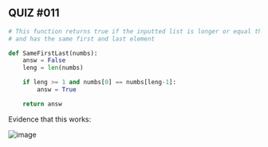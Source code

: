 ## QUIZ #011

```.py
# This function returns true if the inputted list is longer or equal than 1 
# and has the same first and last element

def SameFirstLast(numbs):
    answ = False
    leng = len(numbs)

    if leng >= 1 and numbs[0] == numbs[leng-1]:
        answ = True

    return answ
``` 

Evidence that this works:


![image](https://user-images.githubusercontent.com/88994602/141428466-cd4d682e-548b-4108-8ec5-525aa0af5c4b.png)
